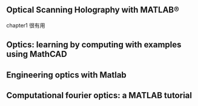 

## Optical Scanning Holography with MATLAB®

chapter1 很有用

## Optics: learning by computing with examples using MathCAD

## Engineering optics with Matlab



## Computational fourier optics: a MATLAB tutorial


## 




